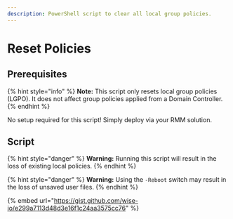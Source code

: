 ```yaml
---
description: PowerShell script to clear all local group policies.
---
```


# Reset Policies

## Prerequisites

{% hint style="info" %}
**Note:** This script only resets local group policies (LGPO). It does not affect group policies applied from a Domain Controller.
{% endhint %}

No setup required for this script! Simply deploy via your RMM solution.

## Script

{% hint style="danger" %}
**Warning:** Running this script will result in the loss of existing local policies.
{% endhint %}

{% hint style="danger" %}
**Warning:** Using the `-Reboot` switch may result in the loss of unsaved user files.
{% endhint %}

{% embed url="https://gist.github.com/wise-io/e299a7113d48d3e16f1c24aa3575cc76" %}

